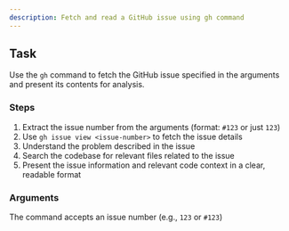 ```yaml
---
description: Fetch and read a GitHub issue using gh command
---
```


## Task

Use the `gh` command to fetch the GitHub issue specified in the arguments and present its contents for analysis.

### Steps
1. Extract the issue number from the arguments (format: `#123` or just `123`)
2. Use `gh issue view <issue-number>` to fetch the issue details
3. Understand the problem described in the issue
4. Search the codebase for relevant files related to the issue
5. Present the issue information and relevant code context in a clear, readable format

### Arguments
The command accepts an issue number (e.g., `123` or `#123`)
